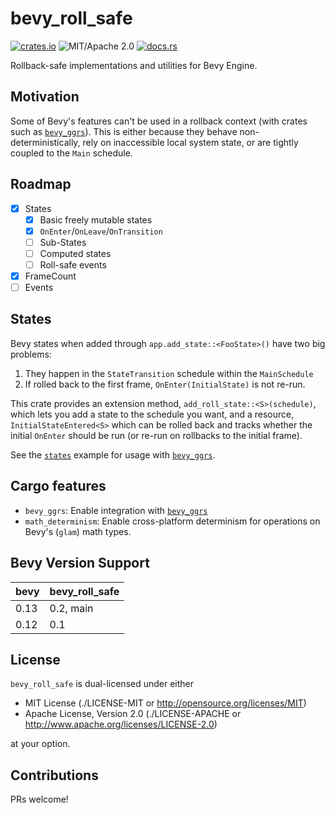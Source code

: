# bevy_roll_safe

[![crates.io](https://img.shields.io/crates/v/bevy_roll_safe.svg)](https://crates.io/crates/bevy_roll_safe)
![MIT/Apache 2.0](https://img.shields.io/badge/license-MIT%2FApache-blue.svg)
[![docs.rs](https://img.shields.io/docsrs/bevy_roll_safe)](https://docs.rs/bevy_roll_safe)

Rollback-safe implementations and utilities for Bevy Engine.

## Motivation

Some of Bevy's features can't be used in a rollback context (with crates such as [`bevy_ggrs`]). This is either because they behave non-deterministically, rely on inaccessible local system state, or are tightly coupled to the `Main` schedule.

## Roadmap

- [x] States
  - [x] Basic freely mutable states
  - [x] `OnEnter`/`OnLeave`/`OnTransition`
  - [ ] Sub-States
  - [ ] Computed states
  - [ ] Roll-safe events
- [x] FrameCount
- [ ] Events

## States

Bevy states when added through `app.add_state::<FooState>()` have two big problems:

1. They happen in the `StateTransition` schedule within the `MainSchedule`
2. If rolled back to the first frame, `OnEnter(InitialState)` is not re-run.

This crate provides an extension method, `add_roll_state::<S>(schedule)`, which lets you add a state to the schedule you want, and a resource, `InitialStateEntered<S>` which can be rolled back and tracks whether the initial `OnEnter` should be run (or re-run on rollbacks to the initial frame).

See the [`states`](https://github.com/johanhelsing/bevy_roll_safe/blob/main/examples/states.rs) example for usage with [`bevy_ggrs`].

## Cargo features

- `bevy_ggrs`: Enable integration with [`bevy_ggrs`]
- `math_determinism`: Enable cross-platform determinism for operations on Bevy's (`glam`) math types.

## Bevy Version Support

|bevy|bevy_roll_safe|
|----|--------------|
|0.13|0.2, main     |
|0.12|0.1           |

## License

`bevy_roll_safe` is dual-licensed under either

- MIT License (./LICENSE-MIT or <http://opensource.org/licenses/MIT>)
- Apache License, Version 2.0 (./LICENSE-APACHE or <http://www.apache.org/licenses/LICENSE-2.0>)

at your option.

## Contributions

PRs welcome!

[`bevy_ggrs`]: https://github.com/gschup/bevy_ggrs
